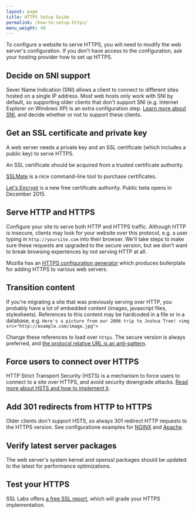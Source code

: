 ```yaml
---
layout: page
title: HTTPS Setup Guide
permalink: /how-to-setup-https/
menu_weight: 40
---
```


To configure a website to serve HTTPS, you will need to modify the web server's configuration. If you don't have access to the configuration, ask your hosting provider how to set up HTTPS.

## Decide on SNI support

Sever Name Indication (SNI) allows a client to connect to different sites hosted on a single IP address. Most web hosts only work with SNI by default, so supporting older clients that don't support SNI (e.g. Internet Explorer on Windows XP) is an extra configuration step. [Learn more about SNI](https://https.cio.gov/sni/), and decide whether or not to support these clients.

## Get an SSL certificate and private key

A web server needs a private key and an SSL certificate (which includes a public key) to serve HTTPS.

An SSL certificate should be acquired from a trusted certificate authority.

[SSLMate](https://sslmate.com/) is a nice command-line tool to purchase certificates.

[Let's Encrypt](https://letsencrypt.org) is a new free certificate authority. Public beta opens in December 2015.

## Serve HTTP and HTTPS

Configure your site to serve both HTTP and HTTPS traffic. Although HTTP is insecure, clients may look for your website over this protocol, e.g. a user typing in `http://yoursite.com` into their browser. We'll take steps to make sure these requests are upgraded to the secure version, but we don't want to break browsing experiences by not serving HTTP at all.

Mozilla has an [HTTPS configuration generator](https://mozilla.github.io/server-side-tls/ssl-config-generator/) which produces boilerplate for adding HTTPS to various web servers.

## Transition content

If you're migrating a site that was previously serving over HTTP, you probably have a lot of embedded content (images, javascript files, stylesheets). References to this content may be hardcoded in a file or in a database, e.g. `Here's a picture from our 2006 trip to Joshua Tree! <img src="http://example.com/image.jpg">`

Change these references to load over `https`. The secure version is always preferred, and [the protocol relative URL is an anti-pattern](https://www.paulirish.com/2010/the-protocol-relative-url/).

## Force users to connect over HTTPS

HTTP Strict Transport Security (HSTS) is a mechanism to force users to connect to a site over HTTPS, and avoid security downgrade attacks. [Read more about HSTS and how to implement it](https://https.cio.gov/hsts/).

## Add 301 redirects from HTTP to HTTPS

Older clients don't support HSTS, so always 301 redirect HTTP requests to the HTTPS version. See configuratione examples for [NGINX](https://serverfault.com/questions/67316/in-nginx-how-can-i-rewrite-all-http-requests-to-https-while-maintaining-sub-dom/337893#337893) and [Apache](https://www.sslshopper.com/apache-redirect-http-to-https.html).

## Verify latest server packages

The web server's system kernel and openssl packages should be updated to the latest for performance optimizations.

## Test your HTTPS

SSL Labs offers [a free SSL report](https://www.ssllabs.com/ssltest/), which will grade your HTTPS implementation.
